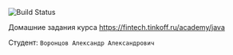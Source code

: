 ![Build Status](https://github.com/Ltaudato1/tinkoff_edu/blob/main/.github/workflows/build.yml/badge.svg)

Домашние задания курса https://fintech.tinkoff.ru/academy/java

Студент: `Воронцов Александр Александрович`
